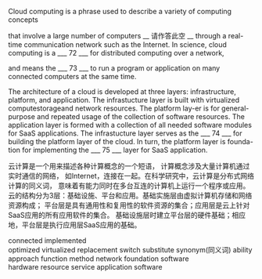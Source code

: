 Cloud computing is a phrase used to describe a variety of computing concepts 

that involve a large number of computers __ 请作答此空 __ through a real-time communication network 
such as the Internet. In science, cloud computing is a ___   72   ___ for distributed computing over a network,

and means the ___   73   ___ to run a program or application on many connected computers at the same time.  
 
The architecture of a cloud is developed at three layers: infrastructure, platform, and application. 
The infrastucture layer is built with virtualized computestorageand network resources. The platform lay-er is for general-purpose and repeated usage of the collection of software resources. 
The application layer is formed with a collection of all needed software modules for SaaS applications. 
The infrastucture layer serves as the ___   74   ___ for building the platform layer of the cloud. 
In turn, the platform layer is founda-tion for implementing the ___   75   ___ layer for SaaS application.  


云计算是一个用来描述各种计算概念的一个短语，
计算概念涉及大量计算机通过实时通信的网络，
如Internet，连接在一起。在科学研究中，云计算是分布式网络计算的同义词，
意味着有能力同时在多台互连的计算机上运行一个程序或应用。 
云的结构分为3层：基础设施、平台和应用。基础实施层由虚拟计算机存储和网络资源构成；
平台层是具有通用性和复用性的软件资源的集合；应用层是云上针对SaaS应用的所有应用软件的集合。
基础设施层时建立平台层的硬件基础；相应地，平台层是执行应用层SaaS应用的基础。  

connected 
implemented  
optimized 
virtualized 
replacement 
switch 
substitute 
synonym(同义词) 
ability 
approach 
function 
method 
network 
foundation 
software  
hardware 
resource 
service 
application 
software 